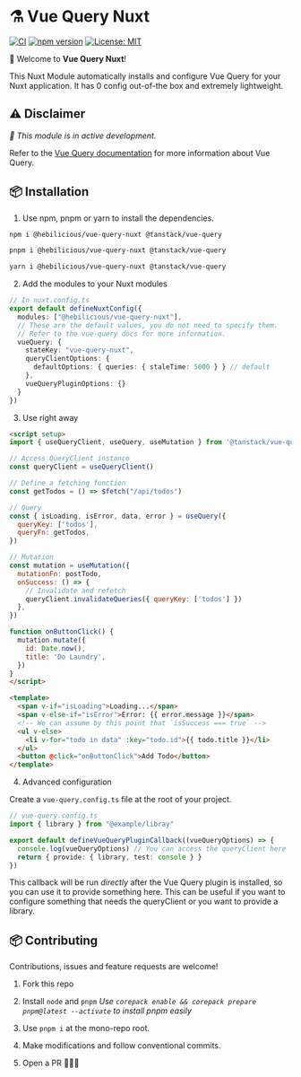 # ⚗️ Vue Query Nuxt

[![CI](https://github.com/Hebilicious/vue-query-nuxt/actions/workflows/ci.yaml/badge.svg)](https://github.com/Hebilicious/vue-query-nuxt/actions/workflows/ci.yaml)
[![npm version](https://badge.fury.io/js/@hebilicious%2Fvue-query-nuxt.svg)](https://badge.fury.io/js/@hebilicious%2Fvue-query-nuxt)
[![License: MIT](https://img.shields.io/badge/License-MIT-yellow.svg)](https://opensource.org/licenses/MIT)

🚀 Welcome to __Vue Query Nuxt__!  

This Nuxt Module automatically installs and configure Vue Query for your Nuxt application.
It has 0 config out-of-the box and extremely lightweight.

##  ⚠️ Disclaimer

_🧪 This module is in active development._

Refer to the [Vue Query documentation](https://tanstack.com/query/latest/docs/vue/quick-start) for more information about Vue Query.

## 📦 Installation


1. Use npm, pnpm or yarn to install the dependencies.

```bash
npm i @hebilicious/vue-query-nuxt @tanstack/vue-query  
```

```bash
pnpm i @hebilicious/vue-query-nuxt @tanstack/vue-query  
```

```bash
yarn i @hebilicious/vue-query-nuxt @tanstack/vue-query  
```

2. Add the modules to your Nuxt modules

```ts
// In nuxt.config.ts
export default defineNuxtConfig({
  modules: ["@hebilicious/vue-query-nuxt"],
  // These are the default values, you do not need to specify them.
  // Refer to the vue-query docs for more information.
  vueQuery: {
    stateKey: "vue-query-nuxt",
    queryClientOptions: {
      defaultOptions: { queries: { staleTime: 5000 } } // default
    },
    vueQueryPluginOptions: {}
  }
})
```

3. Use right away

```html
<script setup>
import { useQueryClient, useQuery, useMutation } from '@tanstack/vue-query'

// Access QueryClient instance
const queryClient = useQueryClient()

// Define a fetching function 
const getTodos = () => $fetch("/api/todos")

// Query
const { isLoading, isError, data, error } = useQuery({
  queryKey: ['todos'],
  queryFn: getTodos,
})

// Mutation
const mutation = useMutation({
  mutationFn: postTodo,
  onSuccess: () => {
    // Invalidate and refetch
    queryClient.invalidateQueries({ queryKey: ['todos'] })
  },
})

function onButtonClick() {
  mutation.mutate({
    id: Date.now(),
    title: 'Do Laundry',
  })
}
</script>

<template>
  <span v-if="isLoading">Loading...</span>
  <span v-else-if="isError">Error: {{ error.message }}</span>
  <!-- We can assume by this point that `isSuccess === true` -->
  <ul v-else>
    <li v-for="todo in data" :key="todo.id">{{ todo.title }}</li>
  </ul>
  <button @click="onButtonClick">Add Todo</button>
</template>
```

4. Advanced configuration

Create a `vue-query.config.ts` file at the root of your project.

```ts
// vue-query.config.ts
import { library } from "@example/libray"

export default defineVueQueryPluginCallback((vueQueryOptions) => {
  console.log(vueQueryOptions) // You can access the queryClient here
  return { provide: { library, test: console } }
})
```

This callback will be run *directly* after the Vue Query plugin is installed, so you can use it to provide something here.
This can be useful if you want to configure something that needs the queryClient or you want to provide a library.

## 📦 Contributing

Contributions, issues and feature requests are welcome!

1. Fork this repo

2. Install `node` and `pnpm` _Use `corepack enable && corepack prepare pnpm@latest --activate` to install pnpm easily_

3. Use `pnpm i` at the mono-repo root.

4. Make modifications and follow conventional commits.

5. Open a PR 🚀🚀🚀
